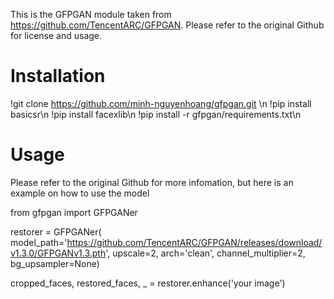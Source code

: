 This is the GFPGAN module taken from https://github.com/TencentARC/GFPGAN. Please refer to the original Github for license and usage.

# Installation

!git clone https://github.com/minh-nguyenhoang/gfpgan.git \n
!pip install basicsr\n
!pip install facexlib\n
!pip install -r gfpgan/requirements.txt\n

# Usage

Please refer to the original Github for more infomation, but here is an example on how to use the model

from gfpgan import GFPGANer

restorer = GFPGANer(
        model_path='https://github.com/TencentARC/GFPGAN/releases/download/v1.3.0/GFPGANv1.3.pth',
        upscale=2,
        arch='clean',
        channel_multiplier=2,
        bg_upsampler=None)

cropped_faces, restored_faces, _ = restorer.enhance('your image')

